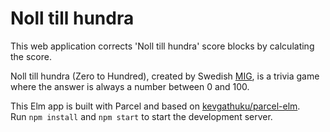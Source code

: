 # Noll till hundra

This web application corrects 'Noll till hundra' score blocks by calculating the score.

Noll till hundra (Zero to Hundred), created by Swedish [MIG](https://playmig.com/), is a trivia game where the answer is always a number between 0 and 100.

This Elm app is built with Parcel and based on [kevgathuku/parcel-elm](https://github.com/kevgathuku/parcel-elm).   
Run `npm install` and `npm start` to start the development server.
